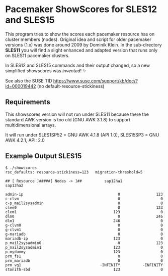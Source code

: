 # Pacemaker ShowScores for SLES12 and SLES15

This program tries to show the scores each pacemaker resource has on cluster members (nodes).
Original idea and script for older pacemaker versions (1.x) was done around 2009 by Dominik Klein.
In the sub-directory **SLES11** you will find a slight enhanced and adapted version that runs only on SLES11 pacemaker clusters.

In SLES12 and SLES15 commands and their output changed, so a new simplified showscores was _invented_!  :sparkles:

See also the SUSE TID <https://www.suse.com/support/kb/doc/?id=000019442>  (no default-resource-stickiness)

## Requirements

This showscores version will not run under SLES11 because there the standard AWK version is too old (GNU AWK 3.1.8) to support multidimensional arrays.

It will run under SLES1SP52 = GNU AWK 4.1.8 (API 1.0), SLES15SP3 = GNU AWK 4.2.1, API: 2.0

## Example Output SLES15

``` shell
$ ./showscores
rsc_defaults: resource-stickiness=123   migration-threshold=5

## [ Resource ]#####[ Nodes -> ]##          sap12ha1           sap12ha2

admin-ip                                          0                123
c-clvm                                            0                  0
c-p_mail2sysadmin                                 0                  0
clee0                                             0                123
clem1                                           123                  0
dlm0                                              0                246
dlm1                                            246                  0
g-clvm0                                           0                  0
g-clvm1                                           0                  0
g-mariadb                                         0                  0
mariadb-ip                                      123                  0
p_mail2sysadmin0                                  0                123
p_mail2sysadmin1                                123                  0
p_mydummy                                       123                  0
prm_fs1                                           0                  0
prm_mariadb                                       0                  0
prm_vg1                                   -INFINITY          -INFINITY
stonith-sbd                                     123                  0
```
<!-- vim:set fileencoding=utf8 fileformat=unix filetype=gfm tabstop=2 expandtab:
$Id: Readme.md,v 1.1 2022/03/03 21:40:11 ralph Exp $ -->
